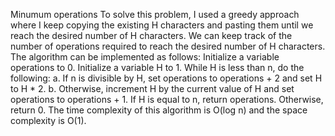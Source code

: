 Minumum operations 
To solve this problem, I  used a greedy approach where I keep copying the existing H characters and pasting them until we reach the desired number of H characters. We can keep track of the number of operations required to reach the desired number of H characters. The algorithm can be implemented as follows:
Initialize a variable operations to 0.
Initialize a variable H to 1.
While H is less than n, do the following:
a. If n is divisible by H, set operations to operations + 2 and set H to H * 2.
b. Otherwise, increment H by the current value of H and set operations to operations + 1.
If H is equal to n, return operations. Otherwise, return 0.
The time complexity of this algorithm is O(log n) and the space complexity is O(1).